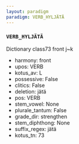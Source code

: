 ```yaml
---
layout: paradigm
paradigm: VERB_HYLJÄTÄ
---
```

### ` VERB_HYLJÄTÄ `

Dictionary class73 front j~k
* harmony: front
* upos: VERB
* kotus_av: L
* possessive: False
* clitics: False
* deletion: jätä
* pos: VERB
* stem_vowel: None
* plurale_tantum: False
* grade_dir: strengthen
* stem_diphthong: None
* suffix_regex: jätä
* kotus_tn: 73
